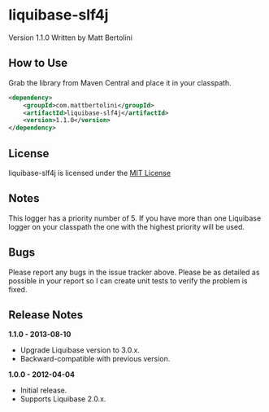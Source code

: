 # liquibase-slf4j
Version 1.1.0
Written by Matt Bertolini

## How to Use
Grab the library from Maven Central and place it in your classpath.

```xml
<dependency>
    <groupId>com.mattbertolini</groupId>
    <artifactId>liquibase-slf4j</artifactId>
    <version>1.1.0</version>
</dependency>
```

## License
liquibase-slf4j is licensed under the [MIT License](http://www.opensource.org/licenses/mit-license.php)

## Notes
This logger has a priority number of 5. If you have more than one Liquibase logger on your classpath the one with the
highest priority will be used.

## Bugs
Please report any bugs in the issue tracker above. Please be as detailed as possible in your report so I can create
unit tests to verify the problem is fixed.

## Release Notes

**1.1.0 - 2013-08-10**

* Upgrade Liquibase version to 3.0.x.
* Backward-compatible with previous version.

**1.0.0 - 2012-04-04**

* Initial release.
* Supports Liquibase 2.0.x.
